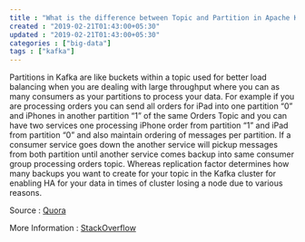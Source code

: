 ```yaml
---
title : "What is the difference between Topic and Partition in Apache Kafka"
created : "2019-02-21T01:43:00+05:30"
updated : "2019-02-21T01:43:00+05:30"
categories : ["big-data"]
tags : ["kafka"]
---
```


Partitions in Kafka are like buckets within a topic used for better load balancing when you are dealing with large throughput where you can as many consumers as your partitions to process your data. For example if you are processing orders you can send all orders for iPad into one partition “0” and iPhones in another partition “1” of the same Orders Topic and you can have two services one processing iPhone order from partition “1” and iPad from partition “0” and also maintain ordering of messages per partition. If a consumer service goes down the another service will pickup messages from both partition until another service comes backup into same consumer group processing orders topic.
Whereas replication factor determines how many backups you want to create for your topic in the Kafka cluster for enabling HA for your data in times of cluster losing a node due to various reasons.


Source : [Quora](https://www.quora.com/Whats-the-difference-between-partition-number-and-replication-factor-in-Kafka)

More Information : [StackOverflow](https://stackoverflow.com/questions/38024514/understanding-kafka-topics-and-partitions)